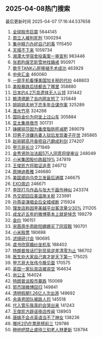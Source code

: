 ## 2025-04-08热门搜索 
最后更新时间 2025-04-07 17:16:44.537658 
1. [全球股市巨震](https://s.weibo.com/weibo?q=%23%E5%85%A8%E7%90%83%E8%82%A1%E5%B8%82%E5%B7%A8%E9%9C%87%23&t=31&band_rank=1&Refer=top) 5644145
1. [周立人被判死刑](https://s.weibo.com/weibo?q=%23%E5%91%A8%E7%AB%8B%E4%BA%BA%E8%A2%AB%E5%88%A4%E6%AD%BB%E5%88%91%23&t=31&band_rank=2&Refer=top) 1300294
1. [集中精力办好自己的事](https://s.weibo.com/weibo?q=%23%E9%9B%86%E4%B8%AD%E7%B2%BE%E5%8A%9B%E5%8A%9E%E5%A5%BD%E8%87%AA%E5%B7%B1%E7%9A%84%E4%BA%8B%23&t=31&band_rank=3&Refer=top) 1115450
1. [天塌不下来](https://s.weibo.com/weibo?q=%E5%A4%A9%E5%A1%8C%E4%B8%8D%E4%B8%8B%E6%9D%A5&t=31&band_rank=4&Refer=top) 1059734
1. [湘潭大学宿舍投毒案一审宣判](https://s.weibo.com/weibo?q=%23%E6%B9%98%E6%BD%AD%E5%A4%A7%E5%AD%A6%E5%AE%BF%E8%88%8D%E6%8A%95%E6%AF%92%E6%A1%88%E4%B8%80%E5%AE%A1%E5%AE%A3%E5%88%A4%23&t=31&band_rank=5&Refer=top) 983446
1. [张若昀唐艺昕雪地找婚戒](https://s.weibo.com/weibo?q=%23%E5%BC%A0%E8%8B%A5%E6%98%80%E5%94%90%E8%89%BA%E6%98%95%E9%9B%AA%E5%9C%B0%E6%89%BE%E5%A9%9A%E6%88%92%23&t=31&band_rank=6&Refer=top) 950971
1. [歌手TANK心肝移植手术成功](https://s.weibo.com/weibo?q=%23%E6%AD%8C%E6%89%8BTANK%E5%BF%83%E8%82%9D%E7%A7%BB%E6%A4%8D%E6%89%8B%E6%9C%AF%E6%88%90%E5%8A%9F%23&t=31&band_rank=7&Refer=top) 463929
1. [中央汇金](https://s.weibo.com/weibo?q=%E4%B8%AD%E5%A4%AE%E6%B1%87%E9%87%91&t=31&band_rank=8&Refer=top) 460060
1. [一部手机看懂美国加关税的代价](https://s.weibo.com/weibo?q=%23%E4%B8%80%E9%83%A8%E6%89%8B%E6%9C%BA%E7%9C%8B%E6%87%82%E7%BE%8E%E5%9B%BD%E5%8A%A0%E5%85%B3%E7%A8%8E%E7%9A%84%E4%BB%A3%E4%BB%B7%23&t=31&band_rank=9&Refer=top) 448803
1. [美股暴跌后钱都去了哪里](https://s.weibo.com/weibo?q=%23%E7%BE%8E%E8%82%A1%E6%9A%B4%E8%B7%8C%E5%90%8E%E9%92%B1%E9%83%BD%E5%8E%BB%E4%BA%86%E5%93%AA%E9%87%8C%23&t=31&band_rank=10&Refer=top) 358880
1. [日本约4.2万具遗体无人认领](https://s.weibo.com/weibo?q=%23%E6%97%A5%E6%9C%AC%E7%BA%A64.2%E4%B8%87%E5%85%B7%E9%81%97%E4%BD%93%E6%97%A0%E4%BA%BA%E8%AE%A4%E9%A2%86%23&t=31&band_rank=11&Refer=top) 331442
1. [赖清德跪了岛内网友怒了](https://s.weibo.com/weibo?q=%23%E8%B5%96%E6%B8%85%E5%BE%B7%E8%B7%AA%E4%BA%86%E5%B2%9B%E5%86%85%E7%BD%91%E5%8F%8B%E6%80%92%E4%BA%86%23&t=31&band_rank=12&Refer=top) 325848
1. [姐姐姐夫地下恋多年合谋作案](https://s.weibo.com/weibo?q=%E5%A7%90%E5%A7%90%E5%A7%90%E5%A4%AB%E5%9C%B0%E4%B8%8B%E6%81%8B%E5%A4%9A%E5%B9%B4%E5%90%88%E8%B0%8B%E4%BD%9C%E6%A1%88&t=31&band_rank=13&Refer=top) 325289
1. [淮水竹亭](https://s.weibo.com/weibo?q=%E6%B7%AE%E6%B0%B4%E7%AB%B9%E4%BA%AD&t=31&band_rank=14&Refer=top) 324288
1. [国际金价为何坐上过山车](https://s.weibo.com/weibo?q=%23%E5%9B%BD%E9%99%85%E9%87%91%E4%BB%B7%E4%B8%BA%E4%BD%95%E5%9D%90%E4%B8%8A%E8%BF%87%E5%B1%B1%E8%BD%A6%23&t=31&band_rank=15&Refer=top) 305884
1. [亚太集体救市](https://s.weibo.com/weibo?q=%23%E4%BA%9A%E5%A4%AA%E9%9B%86%E4%BD%93%E6%95%91%E5%B8%82%23&t=31&band_rank=16&Refer=top) 301731
1. [锤娜丽莎因为重度脂肪肝减肥](https://s.weibo.com/weibo?q=%23%E9%94%A4%E5%A8%9C%E4%B8%BD%E8%8E%8E%E5%9B%A0%E4%B8%BA%E9%87%8D%E5%BA%A6%E8%84%82%E8%82%AA%E8%82%9D%E5%87%8F%E8%82%A5%23&t=31&band_rank=17&Refer=top) 289079
1. [印男子涉嫌杀妻入狱后发现妻子在世](https://s.weibo.com/weibo?q=%23%E5%8D%B0%E7%94%B7%E5%AD%90%E6%B6%89%E5%AB%8C%E6%9D%80%E5%A6%BB%E5%85%A5%E7%8B%B1%E5%90%8E%E5%8F%91%E7%8E%B0%E5%A6%BB%E5%AD%90%E5%9C%A8%E4%B8%96%23&t=31&band_rank=18&Refer=top) 285865
1. [赵丽颖高月香把自己磨成利剑](https://s.weibo.com/weibo?q=%E8%B5%B5%E4%B8%BD%E9%A2%96%E9%AB%98%E6%9C%88%E9%A6%99%E6%8A%8A%E8%87%AA%E5%B7%B1%E7%A3%A8%E6%88%90%E5%88%A9%E5%89%91&t=31&band_rank=19&Refer=top) 274207
1. [甲亢哥长沙](https://s.weibo.com/weibo?q=%E7%94%B2%E4%BA%A2%E5%93%A5%E9%95%BF%E6%B2%99&t=31&band_rank=20&Refer=top) 271949
1. [金秀贤防治法超5万人同意将提审议](https://s.weibo.com/weibo?q=%23%E9%87%91%E7%A7%80%E8%B4%A4%E9%98%B2%E6%B2%BB%E6%B3%95%E8%B6%855%E4%B8%87%E4%BA%BA%E5%90%8C%E6%84%8F%E5%B0%86%E6%8F%90%E5%AE%A1%E8%AE%AE%23&t=31&band_rank=21&Refer=top) 248049
1. [小米集团股价跌超19%](https://s.weibo.com/weibo?q=%23%E5%B0%8F%E7%B1%B3%E9%9B%86%E5%9B%A2%E8%82%A1%E4%BB%B7%E8%B7%8C%E8%B6%8519%25%23&t=31&band_rank=22&Refer=top) 247819
1. [王俊凯方将取证追责](https://s.weibo.com/weibo?q=%23%E7%8E%8B%E4%BF%8A%E5%87%AF%E6%96%B9%E5%B0%86%E5%8F%96%E8%AF%81%E8%BF%BD%E8%B4%A3%23&t=31&band_rank=23&Refer=top) 246712
1. [原神迪希雅](https://s.weibo.com/weibo?q=%E5%8E%9F%E7%A5%9E%E8%BF%AA%E5%B8%8C%E9%9B%85&t=31&band_rank=24&Refer=top) 246680
1. [美国或向乌克兰发最后通牒](https://s.weibo.com/weibo?q=%E7%BE%8E%E5%9B%BD%E6%88%96%E5%90%91%E4%B9%8C%E5%85%8B%E5%85%B0%E5%8F%91%E6%9C%80%E5%90%8E%E9%80%9A%E7%89%92&t=31&band_rank=25&Refer=top) 246675
1. [EXO周边](https://s.weibo.com/weibo?q=EXO%E5%91%A8%E8%BE%B9&t=31&band_rank=26&Refer=top) 246671
1. [李现打鸟作品与张大千画作神似](https://s.weibo.com/weibo?q=%23%E6%9D%8E%E7%8E%B0%E6%89%93%E9%B8%9F%E4%BD%9C%E5%93%81%E4%B8%8E%E5%BC%A0%E5%A4%A7%E5%8D%83%E7%94%BB%E4%BD%9C%E7%A5%9E%E4%BC%BC%23&t=31&band_rank=27&Refer=top) 243374
1. [外交部回应美滥施关税](https://s.weibo.com/weibo?q=%23%E5%A4%96%E4%BA%A4%E9%83%A8%E5%9B%9E%E5%BA%94%E7%BE%8E%E6%BB%A5%E6%96%BD%E5%85%B3%E7%A8%8E%23&t=31&band_rank=28&Refer=top) 223991
1. [孙燕姿演唱会后全城戒断](https://s.weibo.com/weibo?q=%E5%AD%99%E7%87%95%E5%A7%BF%E6%BC%94%E5%94%B1%E4%BC%9A%E5%90%8E%E5%85%A8%E5%9F%8E%E6%88%92%E6%96%AD&t=31&band_rank=29&Refer=top) 215924
1. [理发店称因李美越平台客流量少30%](https://s.weibo.com/weibo?q=%23%E7%90%86%E5%8F%91%E5%BA%97%E7%A7%B0%E5%9B%A0%E6%9D%8E%E7%BE%8E%E8%B6%8A%E5%B9%B3%E5%8F%B0%E5%AE%A2%E6%B5%81%E9%87%8F%E5%B0%9130%25%23&t=31&band_rank=30&Refer=top) 211205
1. [成龙近五年的微博基本上就是悼念](https://s.weibo.com/weibo?q=%E6%88%90%E9%BE%99%E8%BF%91%E4%BA%94%E5%B9%B4%E7%9A%84%E5%BE%AE%E5%8D%9A%E5%9F%BA%E6%9C%AC%E4%B8%8A%E5%B0%B1%E6%98%AF%E6%82%BC%E5%BF%B5&t=31&band_rank=31&Refer=top) 199279
1. [金价](https://s.weibo.com/weibo?q=%E9%87%91%E4%BB%B7&t=31&band_rank=32&Refer=top) 196151
1. [宋茜周冬雨欧阳娜娜买了同双鞋](https://s.weibo.com/weibo?q=%23%E5%AE%8B%E8%8C%9C%E5%91%A8%E5%86%AC%E9%9B%A8%E6%AC%A7%E9%98%B3%E5%A8%9C%E5%A8%9C%E4%B9%B0%E4%BA%86%E5%90%8C%E5%8F%8C%E9%9E%8B%23&t=31&band_rank=33&Refer=top) 190701
1. [小米股票](https://s.weibo.com/weibo?q=%E5%B0%8F%E7%B1%B3%E8%82%A1%E7%A5%A8&t=31&band_rank=34&Refer=top) 190698
1. [滤镜研讨会](https://s.weibo.com/weibo?q=%E6%BB%A4%E9%95%9C%E7%A0%94%E8%AE%A8%E4%BC%9A&t=31&band_rank=35&Refer=top) 190695
1. [虞书欣穿婚纱坐机车](https://s.weibo.com/weibo?q=%E8%99%9E%E4%B9%A6%E6%AC%A3%E7%A9%BF%E5%A9%9A%E7%BA%B1%E5%9D%90%E6%9C%BA%E8%BD%A6&t=31&band_rank=36&Refer=top) 188402
1. [特朗普放话打到贸易逆差清零为止](https://s.weibo.com/weibo?q=%23%E7%89%B9%E6%9C%97%E6%99%AE%E6%94%BE%E8%AF%9D%E6%89%93%E5%88%B0%E8%B4%B8%E6%98%93%E9%80%86%E5%B7%AE%E6%B8%85%E9%9B%B6%E4%B8%BA%E6%AD%A2%23&t=31&band_rank=37&Refer=top) 186702
1. [医生劝大家自己爽才是天下第一](https://s.weibo.com/weibo?q=%23%E5%8C%BB%E7%94%9F%E5%8A%9D%E5%A4%A7%E5%AE%B6%E8%87%AA%E5%B7%B1%E7%88%BD%E6%89%8D%E6%98%AF%E5%A4%A9%E4%B8%8B%E7%AC%AC%E4%B8%80%23&t=31&band_rank=38&Refer=top) 175025
1. [甲亢哥大张伟今晚见面](https://s.weibo.com/weibo?q=%23%E7%94%B2%E4%BA%A2%E5%93%A5%E5%A4%A7%E5%BC%A0%E4%BC%9F%E4%BB%8A%E6%99%9A%E8%A7%81%E9%9D%A2%23&t=31&band_rank=39&Refer=top) 170575
1. [英国一家玩具店被盗空](https://s.weibo.com/weibo?q=%E8%8B%B1%E5%9B%BD%E4%B8%80%E5%AE%B6%E7%8E%A9%E5%85%B7%E5%BA%97%E8%A2%AB%E7%9B%97%E7%A9%BA&t=31&band_rank=40&Refer=top) 164634
1. [尚公主](https://s.weibo.com/weibo?q=%E5%B0%9A%E5%85%AC%E4%B8%BB&t=31&band_rank=41&Refer=top) 164024
1. [特朗普谈股市暴跌](https://s.weibo.com/weibo?q=%23%E7%89%B9%E6%9C%97%E6%99%AE%E8%B0%88%E8%82%A1%E5%B8%82%E6%9A%B4%E8%B7%8C%23&t=31&band_rank=42&Refer=top) 150069
1. [郭杰瑞微博回归](https://s.weibo.com/weibo?q=%E9%83%AD%E6%9D%B0%E7%91%9E%E5%BE%AE%E5%8D%9A%E5%9B%9E%E5%BD%92&t=31&band_rank=43&Refer=top) 149841
1. [清明假期1.26亿人次出游](https://s.weibo.com/weibo?q=%23%E6%B8%85%E6%98%8E%E5%81%87%E6%9C%9F1.26%E4%BA%BF%E4%BA%BA%E6%AC%A1%E5%87%BA%E6%B8%B8%23&t=31&band_rank=44&Refer=top) 149692
1. [余承恩团队被路人怼](https://s.weibo.com/weibo?q=%23%E4%BD%99%E6%89%BF%E6%81%A9%E5%9B%A2%E9%98%9F%E8%A2%AB%E8%B7%AF%E4%BA%BA%E6%80%BC%23&t=31&band_rank=45&Refer=top) 145518
1. [代入管乐我真的会哭出来](https://s.weibo.com/weibo?q=%E4%BB%A3%E5%85%A5%E7%AE%A1%E4%B9%90%E6%88%91%E7%9C%9F%E7%9A%84%E4%BC%9A%E5%93%AD%E5%87%BA%E6%9D%A5&t=31&band_rank=46&Refer=top) 141243
1. [王俊凯方辟谣夜店传闻](https://s.weibo.com/weibo?q=%23%E7%8E%8B%E4%BF%8A%E5%87%AF%E6%96%B9%E8%BE%9F%E8%B0%A3%E5%A4%9C%E5%BA%97%E4%BC%A0%E9%97%BB%23&t=31&band_rank=47&Refer=top) 138903
1. [唐嫣不会点英语当不了神女](https://s.weibo.com/weibo?q=%E5%94%90%E5%AB%A3%E4%B8%8D%E4%BC%9A%E7%82%B9%E8%8B%B1%E8%AF%AD%E5%BD%93%E4%B8%8D%E4%BA%86%E7%A5%9E%E5%A5%B3&t=31&band_rank=48&Refer=top) 138236
1. [哪吒2仍在票房榜前三](https://s.weibo.com/weibo?q=%23%E5%93%AA%E5%90%922%E4%BB%8D%E5%9C%A8%E7%A5%A8%E6%88%BF%E6%A6%9C%E5%89%8D%E4%B8%89%23&t=31&band_rank=49&Refer=top) 129786
1. [种地吧禁止虐待三旬老人林更新](https://s.weibo.com/weibo?q=%E7%A7%8D%E5%9C%B0%E5%90%A7%E7%A6%81%E6%AD%A2%E8%99%90%E5%BE%85%E4%B8%89%E6%97%AC%E8%80%81%E4%BA%BA%E6%9E%97%E6%9B%B4%E6%96%B0&t=31&band_rank=50&Refer=top) 128794
